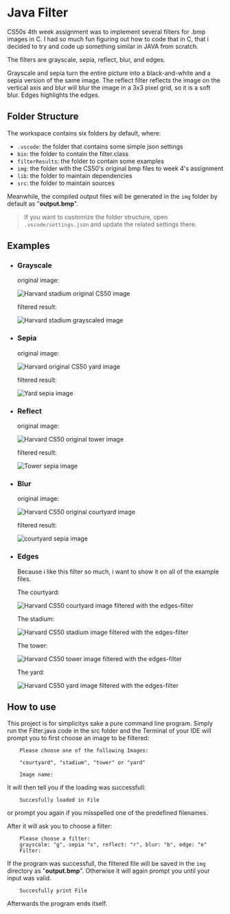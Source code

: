 # Java Filter


CS50s 4th week assignment was to implement several filters for .bmp images in C. I had so much fun figuring out how to code that in C, that i decided to try and code up something similar in JAVA from scratch. 

The filters are grayscale, sepia, reflect, blur, and edges.

Grayscale and sepia turn the entire picture into a black-and-white 
and a sepia version of the same image. The reflect filter reflects the image on 
the vertical axis and blur will blur the image in a 3x3 pixel grid, so it is a soft blur. 
Edges highlights the edges. 


## Folder Structure

The workspace contains six folders by default, where:

- `.vscode`: the folder that contains some simple json settings
- `bin`: the folder to contain the filter.class
- `filterResults`: the folder to contain some examples
- `img`: the folder with the CS50's original bmp files to week 4's assignment
- `lib`: the folder to maintain dependencies
- `src`: the folder to maintain sources

Meanwhile, the compiled output files will be generated in the `img` folder by default as "**output.bmp**".

> If you want to customize the folder structure, open `.vscode/settings.json` and update the related settings there.

## Examples

- ### Grayscale

    original image:

    ![Harvard stadium original CS50 image](filterResults/stadium.bmp)

    filtered result: 

    ![Harvard stadium grayscaled image](filterResults/stadiumGray.bmp)

- ### Sepia

    original image:

    ![Harvard original CS50 yard image](filterResults/yard.bmp)

    filtered result: 

    ![Yard sepia image](filterResults/yardSepia.bmp)

- ### Reflect

    original image:

    ![Harvard CS50 original tower image](filterResults/tower.bmp)

    filtered result: 

    ![Tower sepia image](filterResults/towerReflect.bmp)

- ### Blur

    original image:

    ![Harvard CS50 original courtyard image](filterResults/courtyard.bmp)

    filtered result: 

    ![courtyard sepia image](filterResults/courtyardBlur.bmp)

- ### Edges

    Because i like this filter so much, i want to show it on all of the example files.

    The courtyard: 

    ![Harvard CS50 courtyard image filtered with the edges-filter](filterResults/courtyardEdges.bmp)

    The stadium: 

    ![Harvard CS50 stadium image filtered with the edges-filter](filterResults/stadiumEdges.bmp)

    The tower: 

    ![Harvard CS50 tower image filtered with the edges-filter](filterResults/towerEdges.bmp)

    The yard:

    ![Harvard CS50 yard image filtered with the edges-filter](filterResults/yardEdges.bmp)

## How to use

This project is for simplicitys sake a pure command line program. Simply run the Filter.java code in the src folder and the Terminal of your IDE will prompt you to first choose an image to be filtered: 

        Please choose one of the following Images:

        "courtyard", "stadium", "tower" or "yard"

        Image name:

It will then tell you if the loading was successfull:
 
        Succesfully loaded in File

or prompt you again if you misspelled one of the predefined filenames.

After it will ask you to choose a filter: 

        Please choose a filter:
        grayscale: "g", sepia "s", reflect: "r", blur: "b", edge: "e"
        Filter: 

If the program was successfull, the filtered file will be saved in the `img` directory as "**output.bmp**". Otherwise it will again prompt you until your input was valid.

        Succesfully print File


Afterwards the program ends itself.